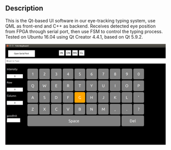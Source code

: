## Description 

This is the Qt-based UI software in our eye-tracking typing system, use QML as front-end and C++ as backend. Receives detected eye position from FPGA through serial port, then use FSM to control the typing process. Tested on Ubuntu 16.04 using Qt Creator 4.4.1, based on Qt 5.9.2.

![User Interface](./image/ui.png)
